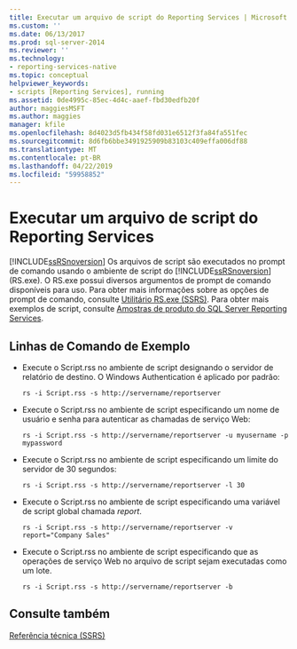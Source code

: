 ```yaml
---
title: Executar um arquivo de script do Reporting Services | Microsoft Docs
ms.custom: ''
ms.date: 06/13/2017
ms.prod: sql-server-2014
ms.reviewer: ''
ms.technology:
- reporting-services-native
ms.topic: conceptual
helpviewer_keywords:
- scripts [Reporting Services], running
ms.assetid: 0de4995c-85ec-4d4c-aaef-fbd30edfb20f
author: maggiesMSFT
ms.author: maggies
manager: kfile
ms.openlocfilehash: 8d4023d5fb434f58fd031e6512f3fa84fa551fec
ms.sourcegitcommit: 8d6fb6bbe3491925909b83103c409effa006df88
ms.translationtype: MT
ms.contentlocale: pt-BR
ms.lasthandoff: 04/22/2019
ms.locfileid: "59958852"
---
```

# <a name="run-a-reporting-services-script-file"></a>Executar um arquivo de script do Reporting Services
  [!INCLUDE[ssRSnoversion](../../includes/ssrsnoversion-md.md)] Os arquivos de script são executados no prompt de comando usando o ambiente de script do [!INCLUDE[ssRSnoversion](../../includes/ssrsnoversion-md.md)] (RS.exe). O RS.exe possui diversos argumentos de prompt de comando disponíveis para uso. Para obter mais informações sobre as opções de prompt de comando, consulte [Utilitário RS.exe &#40;SSRS&#41;](rs-exe-utility-ssrs.md). Para obter mais exemplos de script, consulte [Amostras de produto do SQL Server Reporting Services](https://go.microsoft.com/fwlink/?LinkId=177889).  
  
## <a name="sample-command-lines"></a>Linhas de Comando de Exemplo  
  
-   Execute o Script.rss no ambiente de script designando o servidor de relatório de destino. O Windows Authentication é aplicado por padrão:  
  
    ```  
    rs -i Script.rss -s http://servername/reportserver  
    ```  
  
-   Execute o Script.rss no ambiente de script especificando um nome de usuário e senha para autenticar as chamadas de serviço Web:  
  
    ```  
    rs -i Script.rss -s http://servername/reportserver -u myusername -p mypassword  
    ```  
  
-   Execute o Script.rss no ambiente de script especificando um limite do servidor de 30 segundos:  
  
    ```  
    rs -i Script.rss -s http://servername/reportserver -l 30  
    ```  
  
-   Execute o Script.rss no ambiente de script especificando uma variável de script global chamada *report*.  
  
    ```  
    rs -i Script.rss -s http://servername/reportserver -v report="Company Sales"  
    ```  
  
-   Execute o Script.rss no ambiente de script especificando que as operações de serviço Web no arquivo de script sejam executadas como um lote.  
  
    ```  
    rs -i Script.rss -s http://servername/reportserver -b  
    ```  
  
## <a name="see-also"></a>Consulte também  
 [Referência técnica &#40;SSRS&#41;](../technical-reference-ssrs.md)  
  
  
